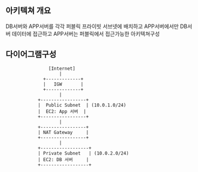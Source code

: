 ## 아키텍쳐 개요
DB서버와 APP서버를 각각 퍼블릭 프라이빗 서브넷에 배치하고
APP서버에서만 DB서버 데이터에 접근하고 APP서버는 퍼블릭에서 접근가능한 아키텍쳐구성

## 다이어그램구성
                    [Internet]
                        |
                  +-------------+
                  |   IGW       |
                  +-------------+
                        |
                +-----------------+
                |  Public Subnet  | (10.0.1.0/24)
                |  EC2: App 서버  |
                +-----------------+
                        |
                +-----------------+
                | NAT Gateway     |
                +-----------------+
                        |
                +------------------+
                | Private Subnet   | (10.0.2.0/24)
                | EC2: DB 서버     |
                +------------------+
